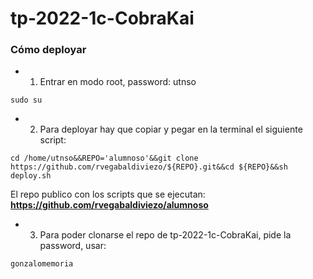 # tp-2022-1c-CobraKai

### Cómo deployar

- 1) Entrar en modo root, password: utnso
```
sudo su
```


- 2) Para deployar hay que copiar y pegar en la terminal el siguiente script:

```
cd /home/utnso&&REPO='alumnoso'&&git clone https://github.com/rvegabaldiviezo/${REPO}.git&&cd ${REPO}&&sh deploy.sh
```
El repo publico con los scripts que se ejecutan: **https://github.com/rvegabaldiviezo/alumnoso**


- 3) Para poder clonarse el repo de tp-2022-1c-CobraKai, pide la password, usar:
```
gonzalomemoria
```
